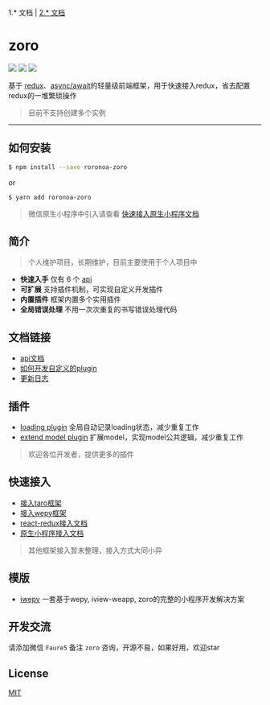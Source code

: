 1.* 文档 | [2.* 文档](./README-V2.md)

# zoro

[![](https://img.shields.io/npm/v/roronoa-zoro.svg?style=flat-square)](https://npmjs.org/package/roronoa-zoro)
[![](https://img.shields.io/npm/dt/roronoa-zoro.svg?style=flat-square)](https://npmjs.org/package/roronoa-zoro)
[![](https://img.shields.io/npm/l/roronoa-zoro.svg?style=flat-square)](https://npmjs.org/package/roronoa-zoro)

基于 [redux](https://github.com/reactjs/redux)、[async/await](https://developer.mozilla.org/en-US/docs/Web/JavaScript/Reference/Statements/async_function)的轻量级前端框架，用于快速接入redux，省去配置redux的一堆繁琐操作

> 目前不支持创建多个实例

---

## 如何安装
```bash
$ npm install --save roronoa-zoro
```

or

```bash
$ yarn add roronoa-zoro
```

> 微信原生小程序中引入请查看 [快速接入原生小程序文档](https://github.com/FaureWu/zoro/tree/master/doc/WEAPP.md)

## 简介

> 个人维护项目，长期维护，目前主要使用于个人项目中

* **快速入手** 仅有 6 个 [api](https://github.com/FaureWu/zoro/tree/master/doc/API.md)
* **可扩展** 支持插件机制，可实现自定义开发插件
* **内置插件** 框架内置多个实用插件
* **全局错误处理** 不用一次次重复的书写错误处理代码

## 文档链接

* [api文档](https://github.com/FaureWu/zoro/tree/master/doc/API.md)
* [如何开发自定义的plugin](https://github.com/FaureWu/zoro/tree/master/doc/PLUGIN.md)
* [更新日志](https://github.com/FaureWu/zoro/tree/master/doc/CHANGELOG.md)

## 插件
* [loading plugin](https://github.com/FaureWu/zoro/tree/master/doc/LOADING-PLUGIN.md) 全局自动记录loading状态，减少重复工作
* [extend model plugin](https://github.com/FaureWu/zoro/tree/master/doc/EXTEND-MODEL-PLUGIN.md) 扩展model，实现model公共逻辑，减少重复工作

> 欢迎各位开发者，提供更多的插件

## 快速接入

* [接入taro框架](https://github.com/FaureWu/zoro/tree/master/doc/TARO.md)
* [接入wepy框架](https://github.com/FaureWu/zoro/tree/master/doc/WEPY.md)
* [react-redux接入文档](https://github.com/FaureWu/zoro/tree/master/doc/REACT-REDUX.md)
* [原生小程序接入文档](https://github.com/FaureWu/zoro/tree/master/doc/WEAPP.md)

> 其他框架接入暂未整理，接入方式大同小异

## 模版

* [iwepy](https://github.com/FaureWu/iwepy) 一套基于wepy, iview-weapp, zoro的完整的小程序开发解决方案

## 开发交流

请添加微信 `Faure5` 备注 `zoro` 咨询，开源不易，如果好用，欢迎star

## License

[MIT](https://tldrlegal.com/license/mit-license)
